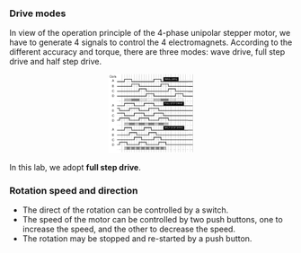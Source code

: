 ### Drive modes

In view of the operation principle of the 4-phase unipolar stepper motor, we have to generate 4 signals to control the 4 electromagnets. According to the different accuracy and torque, there are three modes: wave drive, full step drive and half step drive. 

<div align=center>
<img src="mode.png" width = 30%>
</div>

In this lab, we adopt **full step drive**.

### Rotation speed and direction
- The direct of the rotation can be controlled by a switch.
- The speed of the motor can be controlled by two push buttons, one to increase the speed, and the other to decrease the speed.
- The rotation may be stopped and re-started by a push button.
